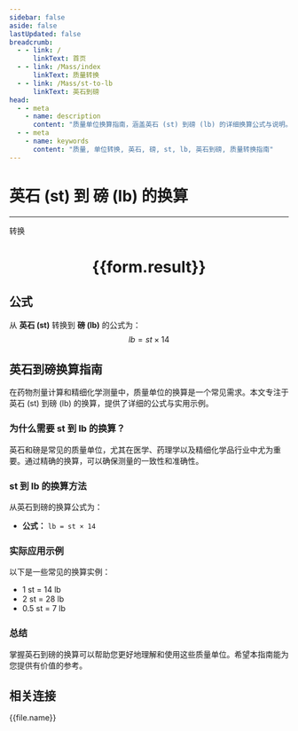 ```yaml
---
sidebar: false
aside: false
lastUpdated: false
breadcrumb:
  - - link: /
      linkText: 首页
  - - link: /Mass/index
      linkText: 质量转换
  - - link: /Mass/st-to-lb
      linkText: 英石到磅
head:
  - - meta
    - name: description
      content: "质量单位换算指南，涵盖英石 (st) 到磅 (lb) 的详细换算公式与说明。"
  - - meta
    - name: keywords
      content: "质量, 单位转换, 英石, 磅, st, lb, 英石到磅, 质量转换指南"
---
```

# 英石 (st) 到 磅 (lb) 的换算
---
<script setup>
import { onMounted, reactive, inject, ref } from 'vue'
import { NButton, NForm, NFormItem, NInput, NInputNumber, NSelect, NCard, useMessage,NGrid ,NGi } from 'naive-ui'
import { defineClientComponent } from 'vitepress'
import { Mass } from '../../files';

const convert = inject('convert')

const form = reactive({
  number: null,
  result: '',
})

const convertHandler = () => {
  if (form.number !== null && !isNaN(form.number)) {
    const convertedValue = parseFloat(form.number) * 14
    form.result = `${form.number}st = ${convertedValue.toFixed(0)}lb`
  } else {
    form.result = '请输入有效的数值。'
  }
}
</script>

<n-form size="large" :model="form">
  <n-form-item label="英石 (st)">
    <n-input-number v-model:value="form.number" placeholder="输入英石" style="width: 100%" />
  </n-form-item>
  <n-form-item>
    <n-button type="primary" @click="convertHandler" block>转换</n-button>
  </n-form-item>
</n-form>

<n-card  embedded :bordered="false" hoverable>
  <div  style="text-align:center">
    <h1>{{form.result}}</h1>
  </div>
</n-card>

## 公式

从 **英石 (st)** 转换到 **磅 (lb)** 的公式为：
$$ lb = st \times 14 $$

## 英石到磅换算指南

在药物剂量计算和精细化学测量中，质量单位的换算是一个常见需求。本文专注于英石 (st) 到磅 (lb) 的换算，提供了详细的公式与实用示例。

### 为什么需要 st 到 lb 的换算？

英石和磅是常见的质量单位，尤其在医学、药理学以及精细化学品行业中尤为重要。通过精确的换算，可以确保测量的一致性和准确性。

### st 到 lb 的换算方法

从英石到磅的换算公式为：

- **公式：** `lb = st × 14`

### 实际应用示例

以下是一些常见的换算实例：

- 1 st = 14 lb
- 2 st = 28 lb
- 0.5 st = 7 lb

### 总结

掌握英石到磅的换算可以帮助您更好地理解和使用这些质量单位。希望本指南能为您提供有价值的参考。

## 相关连接
<n-grid x-gap="12" :cols="4">
  <n-gi v-for="(file, index) in Mass" :key="index">
    <n-button
      text
      tag="a"
      :href="file.path"
      type="primary"
    >
      {{file.name}}
    </n-button>
  </n-gi>
</n-grid>